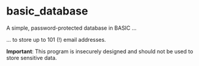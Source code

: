 # basic_database
A simple, password-protected database in BASIC ...

... to store up to 101 (!) email addresses.

**Important**: This program is insecurely designed and should not be used to store sensitive data.
